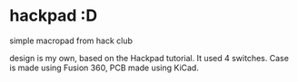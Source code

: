 # hackpad :D
simple macropad from hack club

design is my own, based on the Hackpad tutorial. It used 4 switches.
Case is made using Fusion 360, PCB made using KiCad.
